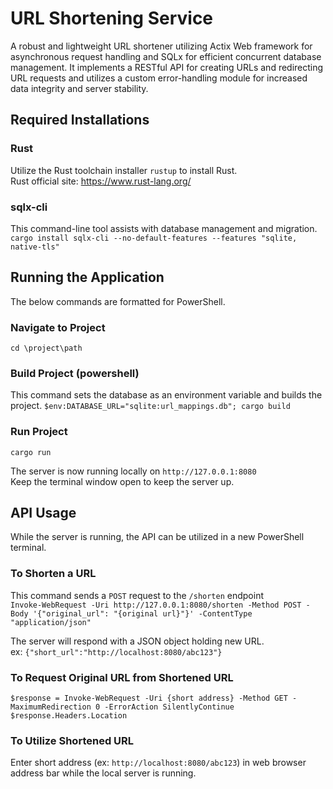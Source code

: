 # URL Shortening Service
A robust and lightweight URL shortener utilizing Actix Web framework for asynchronous request handling
and SQLx for efficient concurrent database management. It implements a RESTful API for creating URLs and
redirecting URL requests and utilizes a custom error-handling module for increased data integrity and server
stability.

## Required Installations
### Rust
Utilize the Rust toolchain installer ```rustup``` to install Rust.  
Rust official site: https://www.rust-lang.org/

### sqlx-cli
This command-line tool assists with database management and migration.  
```cargo install sqlx-cli --no-default-features --features "sqlite, native-tls"```

## Running the Application
The below commands are formatted for PowerShell.

### Navigate to Project
```cd \project\path```

### Build Project (powershell)
This command sets the database as an environment variable and builds the project.
```$env:DATABASE_URL="sqlite:url_mappings.db"; cargo build```

### Run Project
```cargo run```

The server is now running locally on ```http://127.0.0.1:8080```  
Keep the terminal window open to keep the server up.

## API Usage
While the server is running, the API can be utilized in a new PowerShell terminal.

### To Shorten a URL
This command sends a ```POST``` request to the ```/shorten``` endpoint  
```Invoke-WebRequest -Uri http://127.0.0.1:8080/shorten -Method POST -Body '{"original_url": "{original url}"}' -ContentType "application/json"```

The server will respond with a JSON object holding new URL.  
ex: ```{"short_url":"http://localhost:8080/abc123"}```

### To Request Original URL from Shortened URL
```$response = Invoke-WebRequest -Uri {short address} -Method GET -MaximumRedirection 0 -ErrorAction SilentlyContinue $response.Headers.Location```

### To Utilize Shortened URL
Enter short address (ex: ```http://localhost:8080/abc123```) in web browser address bar while the local server is running.
